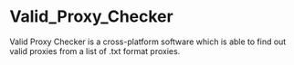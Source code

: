 # Valid_Proxy_Checker
 Valid Proxy Checker is a cross-platform software which is able to find out valid proxies from a list of .txt format proxies. 
